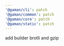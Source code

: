 ```yaml
---
'@gaman/cli': patch
'@gaman/common': patch
'@gaman/core': patch
'@gaman/static': patch
---
```


add builder brotli and gzip
